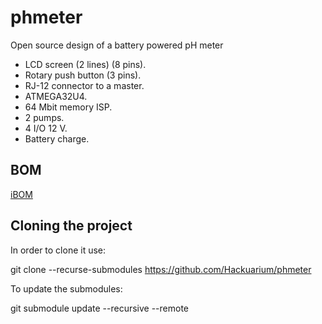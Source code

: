 # phmeter
Open source design of a battery powered pH meter

- LCD screen (2 lines) (8 pins).
- Rotary push button (3 pins).
- RJ-12 connector to a master.
- ATMEGA32U4.
- 64 Mbit memory ISP.
- 2 pumps.
- 4 I/O 12 V.
- Battery charge.

BOM
---
[iBOM](/pcb/main/bom/README.md)

## Cloning the project

In order to clone it use:

git clone --recurse-submodules https://github.com/Hackuarium/phmeter

To update the submodules:

git submodule update --recursive --remote
